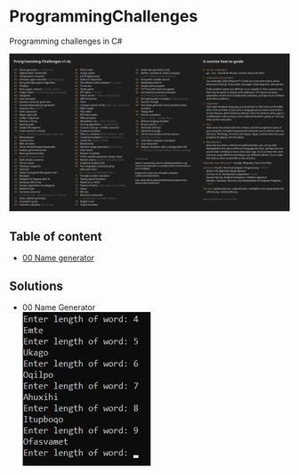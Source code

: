 # ProgrammingChallenges
Programming challenges in C#

![list](ProgrammingChallenges/Docs/ProgrammingCHallenges.png)



## Table of content
* [00 Name generator](#00)

## Solutions
* <a name="00">00</a> Name Generator <br>
![00](ProgrammingChallenges/Docs/NameGenerator.png)

